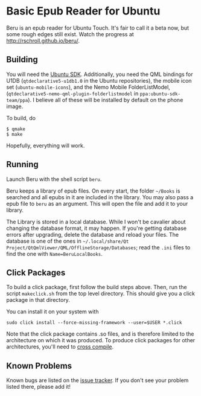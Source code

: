 Basic Epub Reader for Ubuntu
============================
Beru is an epub reader for Ubuntu Touch.  It's fair to call it a
beta now, but some rough edges still exist.  Watch the progress at
http://rschroll.github.io/beru/.

Building
--------
You will need the [Ubuntu SDK][1].  Additionally, you need the QML
bindings for U1DB (`qtdeclarative5-u1db1.0` in the Ubuntu
repositories), the mobile icon set (`ubuntu-mobile-icons`), and the
Nemo Mobile FolderListModel,
(`qtdeclarative5-nemo-qml-plugin-folderlistmodel` in
`ppa:ubuntu-sdk-team/ppa`). I believe all of these will be installed
by default on the phone image.

To build, do
```
$ qmake
$ make
```
Hopefully, everything will work.

Running
-------
Launch Beru with the shell script `beru`.

Beru keeps a library of epub files.  On every start, the folder
`~/Books` is searched and all epubs in it are included in the
library.  You may also pass a epub file to `beru` as an argument.
This will open the file and add it to your library.

The Library is stored in a local database.  While I won't be
cavalier about changing the database format, it may happen.  If
you're getting database errors after upgrading, delete the database
and reload your files.  The database is one of the ones in
`~/.local/share/Qt Project/QtQmlViewer/QML/OfflineStorage/Databases`;
read the `.ini` files to find the one with `Name=BeruLocalBooks`.

Click Packages
--------------
To build a click package, first follow the build steps above.  Then,
run the script `makeclick.sh` from the top level directory.  This
should give you a click package in that directory.

You can install it on your system with
```
sudo click install --force-missing-framework --user=$USER *.click
```
Note that the click package contains .so files, and is therefore
limited to the architecture on which it was produced.  To produce
click packages for other architectures, you'll need to [cross
compile][2].

Known Problems
--------------
Known bugs are listed on the [issue tracker][3].  If you don't see
your problem listed there, please add it!

[1]: http://developer.ubuntu.com/get-started/#step-get-toolkit "Ubuntu SDK"
[2]: http://notyetthere.org/?p=316#comment-3637 "Michael Zanetti's helpful instructions"
[3]: https://github.com/rschroll/beru/issues "Bug tracker"
